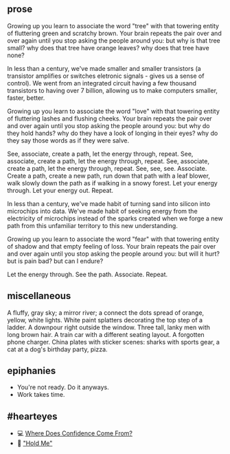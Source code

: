 ## prose
Growing up you learn to associate the word "tree" with that towering entity of fluttering green and scratchy brown. Your brain repeats the pair over and over again until you stop asking the people around you: but why is that tree small? why does that tree have orange leaves? why does that tree have none?

In less than a century, we've made smaller and smaller transistors (a transistor amplifies or switches eletronic signals - gives us a sense of control). We went from an integrated circuit having a few thousand transistors to having over 7 billion, allowing us to make computers smaller, faster, better.

Growing up you learn to associate the word "love" with that towering entity of fluttering lashes and flushing cheeks. Your brain repeats the pair over and over again until you stop asking the people around you: but why do they hold hands? why do they have a look of longing in their eyes? why do they say those words as if they were salve.

See, associate, create a path, let the energy through, repeat. See, associate, create a path, let the energy through, repeat. See, associate, create a path, let the energy through, repeat. See, see, see. Associate. Create a path, create a new path, run down that path with a leaf blower, walk slowly down the path as if walking in a snowy forest. Let your energy through. Let your energy out. Repeat.

In less than a century, we've made habit of turning sand into silicon into microchips into data. We've made habit of seeking energy from the electricity of microchips instead of the sparks created when we forge a new path from this unfamiliar territory to this new understanding.

Growing up you learn to associate the word "fear" with that towering entity of shadow and that empty feeling of loss. Your brain repeats the pair over and over again until you stop asking the people around you: but will it hurt? but is pain bad? but can I endure?

Let the energy through. See the path. Associate. Repeat.

## miscellaneous
A fluffy, gray sky; a mirror river; a connect the dots spread of orange, yellow, white lights. White paint splatters decorating the top step of a ladder. A downpour right outside the window. Three tall, lanky men with long brown hair. A train car with a different seating layout. A forgotten phone charger. China plates with sticker scenes: sharks with sports gear, a cat at a dog's birthday party, pizza.

## epiphanies
- You're not ready. Do it anyways.
- Work takes time.

## #hearteyes
- 💻 [Where Does Confidence Come From?](http://jkglei.com/where-does-confidence-come-from/?utm_content=buffer0327d&utm_medium=social&utm_source=twitter.com&utm_campaign=buffer)
- 👀 ["Hold Me"](https://www.youtube.com/watch?v=_vLMtcqWA28)
